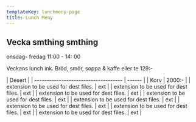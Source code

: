 ```yaml
---
templateKey: lunchmeny-page
title: Lunch Meny
---
```


## Vecka smthing smthing
onsdag- fredag 11:00 - 14: 00

Veckans lunch ink. Bröd, smör, soppa & kaffe eller te 129:- 

| Desert                        |
| ------------------------------------ | ------ |
| Korv                                 | 2000:- |
| extension to be used for dest files. | ext    |
| extension to be used for dest files. | ext    |
| extension to be used for dest files. | ext    |
| extension to be used for dest files. | ext    |
| extension to be used for dest files. | ext    |
| extension to be used for dest files. | ext    |
| extension to be used for dest files. | ext    |
| extension to be used for dest files. | ext    |
